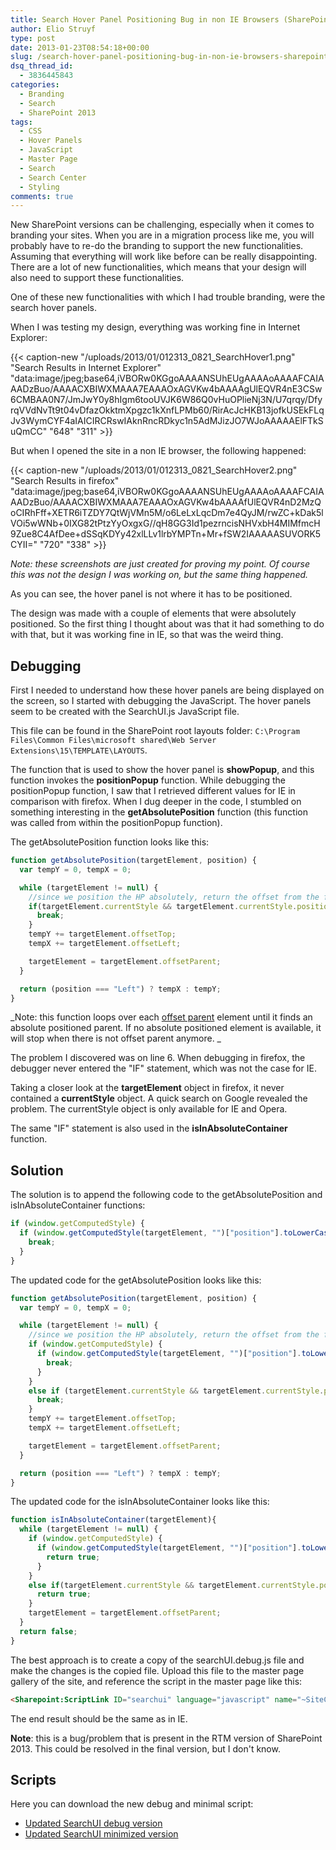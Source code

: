 ```yaml
---
title: Search Hover Panel Positioning Bug in non IE Browsers (SharePoint 2013)
author: Elio Struyf
type: post
date: 2013-01-23T08:54:18+00:00
slug: /search-hover-panel-positioning-bug-in-non-ie-browsers-sharepoint-2013/
dsq_thread_id:
  - 3836445843
categories:
  - Branding
  - Search
  - SharePoint 2013
tags:
  - CSS
  - Hover Panels
  - JavaScript
  - Master Page
  - Search
  - Search Center
  - Styling
comments: true
---
```


New SharePoint versions can be challenging, especially when it comes to branding your sites. When you are in a migration process like me, you will probably have to re-do the branding to support the new functionalities. Assuming that everything will work like before can be really disappointing. There are a lot of new functionalities, which means that your design will also need to support these functionalities.

One of these new functionalities with which I had trouble branding, were the search hover panels.

When I was testing my design, everything was working fine in Internet Explorer:

{{< caption-new "/uploads/2013/01/012313_0821_SearchHover1.png" "Search Results in Internet Explorer"  "data:image/jpeg;base64,iVBORw0KGgoAAAANSUhEUgAAAAoAAAAFCAIAAADzBuo/AAAACXBIWXMAAA7EAAAOxAGVKw4bAAAAgUlEQVR4nE3CSw6CMBAA0N7/JmJwY0y8hIgm6tooUVJK6W86Q0vHuOPlieNj3N/U7qrqy/DfyrqVVdNvTt9t04vDfazOkktmXpgzc1kXnfLPMb60/RirAcJcHKB13jofkUSEkFLqJv3WymCYF4aIAICIRCRswIAknRncRDkyc1n5AdMJizJO7WJoAAAAAElFTkSuQmCC" "648" "311" >}}

But when I opened the site in a non IE browser, the following happened:

{{< caption-new "/uploads/2013/01/012313_0821_SearchHover2.png" "Search Results in firefox"  "data:image/jpeg;base64,iVBORw0KGgoAAAANSUhEUgAAAAoAAAAFCAIAAADzBuo/AAAACXBIWXMAAA7EAAAOxAGVKw4bAAAAfUlEQVR4nD2MzQoCIRhFff+XETR6iTZDY7QtWjVMn5M/o6LeLxLqcDm7e4QyJM/rwZC+kDak5lVOi5wWNb+0IXG82tPtzYyOxgxG//qH8GG3Id1pezrncisNHVxbH4MIMfmcH9Zue8C4AfDee+dSSqKDYy42xlLLv1lrbYMPTn+Mr+fSW2IAAAAASUVORK5CYII=" "720" "338" >}}

_Note: these screenshots are just created for proving my point. Of course this was not the design I was working on, but the same thing happened._

As you can see, the hover panel is not where it has to be positioned.

The design was made with a couple of elements that were absolutely positioned. So the first thing I thought about was that it had something to do with that, but it was working fine in IE, so that was the weird thing.

## Debugging

First I needed to understand how these hover panels are being displayed on the screen, so I started with debugging the JavaScript. The hover panels seem to be created with the SearchUI.js JavaScript file.

This file can be found in the SharePoint root layouts folder: `C:\Program Files\Common Files\microsoft shared\Web Server Extensions\15\TEMPLATE\LAYOUTS`.

The function that is used to show the hover panel is **showPopup**, and this function invokes the **positionPopup** function. While debugging the positionPopup function, I saw that I retrieved different values for IE in comparison with firefox. When I dug deeper in the code, I stumbled on something interesting in the **getAbsolutePosition** function (this function was called from within the positionPopup function).

The getAbsolutePosition function looks like this:


```javascript
function getAbsolutePosition(targetElement, position) {
  var tempY = 0, tempX = 0;

  while (targetElement != null) {
    //since we position the HP absolutely, return the offset from the first absolutely positioned parent
    if(targetElement.currentStyle && targetElement.currentStyle.position && targetElement.currentStyle.position.toLowerCase() == "absolute"){
      break;
    }
    tempY += targetElement.offsetTop;
    tempX += targetElement.offsetLeft;

    targetElement = targetElement.offsetParent;
  }

  return (position === "Left") ? tempX : tempY;
}
```


_Note: this function loops over each [offset parent](http://help.dottoro.com/ljetdvkl.php) element until it finds an absolute positioned parent. If no absolute positioned element is available, it will stop when there is not offset parent anymore.
_

The problem I discovered was on line 6. When debugging in firefox, the debugger never entered the "IF" statement, which was not the case for IE.

Taking a closer look at the **targetElement** object in firefox, it never contained a **currentStyle** object. A quick search on Google revealed the problem. The currentStyle object is only available for IE and Opera.

The same "IF" statement is also used in the **isInAbsoluteContainer** function.

## Solution

The solution is to append the following code to the getAbsolutePosition and isInAbsoluteContainer functions:


```javascript
if (window.getComputedStyle) {
  if (window.getComputedStyle(targetElement, "")["position"].toLowerCase() === "absolute") {
    break;
  }
}
```


The updated code for the getAbsolutePosition looks like this:


```javascript
function getAbsolutePosition(targetElement, position) {
  var tempY = 0, tempX = 0;

  while (targetElement != null) {
    //since we position the HP absolutely, return the offset from the first absolutely positioned parent
    if (window.getComputedStyle) {
      if (window.getComputedStyle(targetElement, "")["position"].toLowerCase() === "absolute") {
        break;
      }
    }        
    else if (targetElement.currentStyle && targetElement.currentStyle.position && targetElement.currentStyle.position.toLowerCase() == "absolute"){
      break;
    }
    tempY += targetElement.offsetTop;
    tempX += targetElement.offsetLeft;

    targetElement = targetElement.offsetParent;
  }

  return (position === "Left") ? tempX : tempY;
}
```


The updated code for the isInAbsoluteContainer looks like this:


```javascript
function isInAbsoluteContainer(targetElement){
  while (targetElement != null) {
    if (window.getComputedStyle) {
      if (window.getComputedStyle(targetElement, "")["position"].toLowerCase() === "absolute") {
        return true;
      }
    }        
    else if(targetElement.currentStyle && targetElement.currentStyle.position && targetElement.currentStyle.position.toLowerCase() == "absolute"){
      return true;
    }
    targetElement = targetElement.offsetParent;
  }  
  return false;
}
```


The best approach is to create a copy of the searchUI.debug.js file and make the changes is the copied file. Upload this file to the master page gallery of the site, and reference the script in the master page like this:


```html
<Sharepoint:ScriptLink ID="searchui" language="javascript" name="~SiteCollection/_catalogs/masterpage/updatedSearchUI.js" Defer="true" runat="server"/>
```


The end result should be the same as in IE.

**Note**: this is a bug/problem that is present in the RTM version of SharePoint 2013. This could be resolved in the final version, but I don't know.

## Scripts

Here you can download the new debug and minimal script:

- [Updated SearchUI debug version](/uploads/2013/01/updated.SearchUI.debug_.js "Updated SearchUI debug version")
- [Updated SearchUI minimized version](/uploads/2013/01/updated.SearchUI.js "Updated SearchUI minimized version")